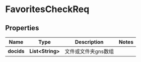 # FavoritesCheckReq

## Properties
Name | Type | Description | Notes
------------ | ------------- | ------------- | -------------
**docids** | **List&lt;String&gt;** | 文件或文件夹gns数组 | 
